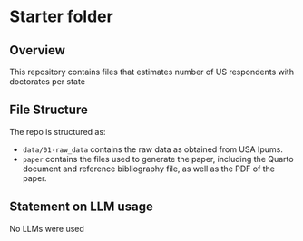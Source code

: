 # Starter folder

## Overview

This repository contains files that estimates number of US respondents with doctorates per state


## File Structure

The repo is structured as:

-   `data/01-raw_data` contains the raw data as obtained from USA Ipums.
-   `paper` contains the files used to generate the paper, including the Quarto document and reference bibliography file, as well as the PDF of the paper. 


## Statement on LLM usage
No LLMs were used
